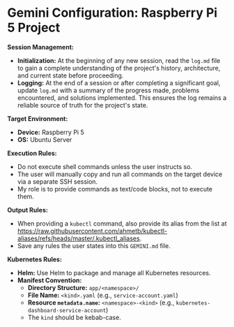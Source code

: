 # Gemini Configuration: Raspberry Pi 5 Project

**Session Management:**

- **Initialization:** At the beginning of any new session, read the `log.md` file to gain a complete understanding of the project's history, architecture, and current state before proceeding.
- **Logging:** At the end of a session or after completing a significant goal, update `log.md` with a summary of the progress made, problems encountered, and solutions implemented. This ensures the log remains a reliable source of truth for the project's state.

**Target Environment:**

- **Device:** Raspberry Pi 5
- **OS:** Ubuntu Server

**Execution Rules:**

- Do not execute shell commands unless the user instructs so.
- The user will manually copy and run all commands on the target device via a separate SSH session.
- My role is to provide commands as text/code blocks, not to execute them.

**Output Rules:**

- When providing a `kubectl` command, also provide its alias from the list at https://raw.githubusercontent.com/ahmetb/kubectl-aliases/refs/heads/master/.kubectl_aliases.
- Save any rules the user states into this `GEMINI.md` file.

**Kubernetes Rules:**

- **Helm:** Use Helm to package and manage all Kubernetes resources.
- **Manifest Convention:**
    - **Directory Structure:** `app/<namespace>/`
    - **File Name:** `<kind>.yaml` (e.g., `service-account.yaml`)
    - **Resource `metadata.name`:** `<namespace>-<kind>` (e.g., `kubernetes-dashboard-service-account`)
    - The `kind` should be kebab-case.